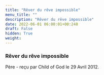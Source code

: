 ```yaml
---
title: "Rêver du rêve impossible"
menu_title: ""
description: "Rêver du rêve impossible"
date: 2022-06-01 06:00:01+00:248
draft: False
hidden: True
weight:
---
```

### Rêver du rêve impossible

Père - reçu par Child of God le 29 Avril 2012.



